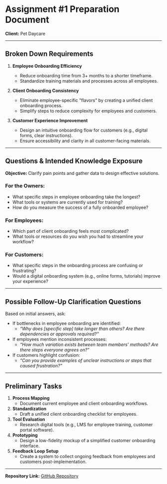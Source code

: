 # Assignment #1 Preparation Document  
**Client:** Pet Daycare  

---

## Broken Down Requirements  
1. **Employee Onboarding Efficiency**  
   - Reduce onboarding time from 3+ months to a shorter timeframe.  
   - Standardize training materials and processes across all employees.  

2. **Client Onboarding Consistency**  
   - Eliminate employee-specific "flavors" by creating a unified client onboarding process.  
   - Simplify steps to reduce complexity for employees and customers.  

3. **Customer Experience Improvement**  
   - Design an intuitive onboarding flow for customers (e.g., digital forms, clear instructions).  
   - Ensure accessibility and clarity in all customer-facing materials.  

---

## Questions & Intended Knowledge Exposure  
**Objective:** Clarify pain points and gather data to design effective solutions.  

### For the Owners:  
- What specific steps in employee onboarding take the longest?  
- What tools or systems are currently used for training?  
- How do you measure the success of a fully onboarded employee?  

### For Employees:  
- Which part of client onboarding feels most complicated?  
- What tools or resources do you wish you had to streamline your workflow?  

### For Customers:  
- What specific steps in the onboarding process are confusing or frustrating?  
- Would a digital onboarding system (e.g., online forms, tutorials) improve your experience?  

---

## Possible Follow-Up Clarification Questions  
Based on initial answers, ask:  
- If bottlenecks in employee onboarding are identified:  
  - *“Why does [specific step] take longer than others? Are there dependencies or approvals required?”*  
- If employees mention inconsistent processes:  
  - *“How much variation exists between team members’ methods? Are there steps everyone agrees on?”*  
- If customers highlight confusion:  
  - *“Can you provide examples of unclear instructions or steps that caused frustration?”*  

---

## Preliminary Tasks  
1. **Process Mapping**  
   - Document current employee and client onboarding workflows.  
2. **Standardization**  
   - Draft a unified client onboarding checklist for employees.  
3. **Tool Evaluation**  
   - Research digital tools (e.g., LMS for employee training, customer portal software).  
4. **Prototyping**  
   - Design a low-fidelity mockup of a simplified customer onboarding interface.  
5. **Feedback Loop Setup**  
   - Create a system to collect ongoing feedback from employees and customers post-implementation.  

--- 

**Repository Link:** [GitHub Repository](https://github.com/username/pet-daycare-onboarding)  